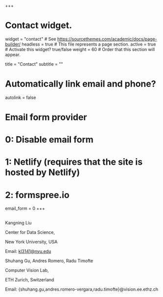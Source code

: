 +++
# Contact widget.
widget = "contact"  # See https://sourcethemes.com/academic/docs/page-builder/
headless = true  # This file represents a page section.
active = true  # Activate this widget? true/false
weight = 60  # Order that this section will appear.

title = "Contact"
subtitle = ""

# Automatically link email and phone?
autolink = false

# Email form provider
#   0: Disable email form
#   1: Netlify (requires that the site is hosted by Netlify)
#   2: formspree.io
email_form = 0
+++



## 

Kangning Liu

Center for Data Science,

New York University, USA

Email: kl3141@nyu.edu


Shuhang Gu, Andres Romero, Radu Timofte

Computer Vision Lab,

ETH Zurich, Switzerland

Email: {shuhang.gu,andres.romero-vergara,radu.timofte}@vision.ee.ethz.ch







